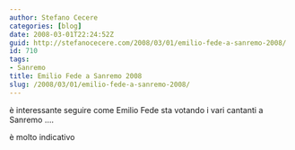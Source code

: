 ```yaml
---
author: Stefano Cecere
categories: [blog]
date: 2008-03-01T22:24:52Z
guid: http://stefanocecere.com/2008/03/01/emilio-fede-a-sanremo-2008/
id: 710
tags:
- Sanremo
title: Emilio Fede a Sanremo 2008
slug: /2008/03/01/emilio-fede-a-sanremo-2008/
---
```


è interessante seguire come Emilio Fede sta votando i vari cantanti a Sanremo ….
  
è molto indicativo